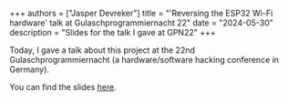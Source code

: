 +++
authors = ["Jasper Devreker"]
title = "'Reversing the ESP32 Wi-Fi hardware' talk at Gulaschprogrammiernacht 22"
date = "2024-05-30"
description = "Slides for the talk I gave at GPN22"
+++

Today, I gave a talk about this project at the 22nd Gulaschprogrammiernacht (a hardware/software hacking conference in Germany).

You can find the slides [here](/gpn22_presentation.pdf).
